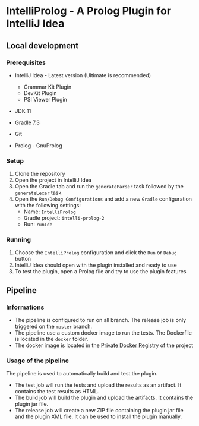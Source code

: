 # IntelliProlog - A Prolog Plugin for IntelliJ Idea

## Local development
### Prerequisites
* IntelliJ Idea - Latest version (Ultimate is recommended)
  * Grammar Kit Plugin
  * DevKit Plugin
  * PSI Viewer Plugin
  
* JDK 11
* Gradle 7.3
* Git
* Prolog - GnuProlog

### Setup
1. Clone the repository
2. Open the project in IntelliJ Idea
3. Open the Gradle tab and run the `generateParser` task followed by the `generateLexer` task
4. Open the `Run/Debug Configurations` and add a new `Gradle` configuration with the following settings:
   * Name: `IntelliProlog`
   * Gradle project: `intelli-prolog-2`
   * Run: `runIde`

### Running
1. Choose the `IntelliProlog` configuration and click the `Run` or `Debug` button
2. IntelliJ Idea should open with the plugin installed and ready to use
3. To test the plugin, open a Prolog file and try to use the plugin features


## Pipeline

### Informations
* The pipeline is configured to run on all branch. The release job is only triggered on the `master` branch.
* The pipeline use a custom docker image to run the tests. The Dockerfile is located in the `docker` folder.
* The docker image is located in the [Private Docker Registry](https://gitlab.forge.hefr.ch/frederic.bapst/intelli-prolog-2/container_registry) of the project

### Usage of the pipeline
The pipeline is used to automatically build and test the plugin.
 - The test job will run the tests and upload the results as an artifact. It contains the test results as HTML.
 - The build job will build the plugin and upload the artifacts. It contains the plugin jar file.
 - The release job will create a new ZIP file containing the plugin jar file and the plugin XML file. It can be used to install the plugin manually.

